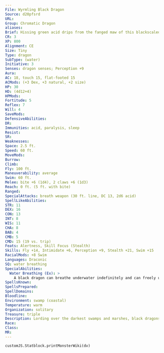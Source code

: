 ```yaml
---
File: Wyrmling Black Dragon
Source: d20pfsrd
URL: 
Group: Chromatic Dragon
aliases: 
Brief: Hissing green acid drips from the fanged maw of this blackscaled, horned dragon.
CR: 3
XP: 800
Alignment: CE
Size: Tiny
Type: dragon
SubType: (water)
Initiative: 3
Senses: dragon senses; Perception +9
Aura: 
AC: 18, touch 15, flat-footed 15
ACMods: (+3 Dex, +3 natural, +2 size)
HP: 30
HD: (4d12+4)
HPMods: 
Fortitude: 5
Reflex: 7
Will: 4
SaveMods: 
DefensiveAbilities: 
DR: 
Immunities: acid, paralysis, sleep
Resist: 
SR: 
Weaknesses: 
Space: 2.5 ft.
Speed: 60 ft.
MoveMods: 
Burrow: 
Climb: 
Fly: 100 ft.
Maneuverability: average
Swim: 60 ft.
Melee: bite +6 (1d4), 2 claws +6 (1d3)
Reach: 0 ft. (5 ft. with bite)
Ranged: 
SpecialAttacks: breath weapon (30 ft. line, DC 13, 2d6 acid)
SpellLikeAbilities: 
STR: 11
DEX: 16
CON: 13
INT: 8
WIS: 11
CHA: 8
BAB: 4
CMB: 5
CMD: 15 (19 vs. trip)
Feats: Alertness, Skill Focus (Stealth)
Skills: Fly +14, Intimidate +6, Perception +9, Stealth +21, Swim +15
RacialMods: +8 Swim
Languages: Draconic
SQ: water breathing
SpecialAbilities:
  Water Breathing (Ex): >
    A black dragon can breathe underwater indefinitely and can freely use its breath weapon, spells, and other abilities while submerged.
SpellsKnown: 
SpellsPrepared: 
SpellDomains: 
Bloodline: 
Environment: swamp (coastal)
Temperature: warm
Organization: solitary
Treasure: triple
Description: Lording over the darkest swamps and marshes, black dragons are the undisputed masters of their domain, ruling through cruelty and intimidation. Those who dwell within a black dragon's reach live in fear. Black dragons tend to make their lairs in remote parts of the swamp, preferably in caves at the bottom of dark and fetid pools. Inside, they pile up their filthy treasure and sleep amid the roots and muck. Black dragons prefer their food a bit rotten and will often allow a meal to sit in a pool for days before consuming it. Black dragons prefer treasures that do not rot or decay, making their hoard, full of coins, gemstones, jewelry, and other objects made from stone or metal.
Race: 
Class: 
MR: 
---
```

```dataviewjs
customJS.Statblock.printMonsterWiki(dv)
```
